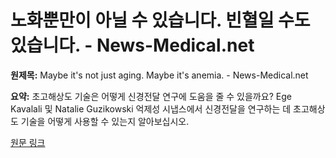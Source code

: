 # 노화뿐만이 아닐 수 있습니다. 빈혈일 수도 있습니다. - News-Medical.net

**원제목:** Maybe it's not just aging. Maybe it's anemia. - News-Medical.net

**요약:** 초고해상도 기술은 어떻게 신경전달 연구에 도움을 줄 수 있을까요?
Ege Kavalali 및 Natalie Guzikowski
억제성 시냅스에서 신경전달을 연구하는 데 초고해상도 기술을 어떻게 사용할 수 있는지 알아보십시오.

[원문 링크](https://www.news-medical.net/news/20250717/Maybe-ite28099s-not-just-aging-Maybe-ite28099s-anemia.aspx)
